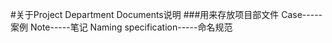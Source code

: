 #关于Project Department Documents说明
###用来存放项目部文件
Case-----案例
Note-----笔记
Naming specification-----命名规范